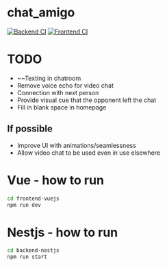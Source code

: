 # chat_amigo

[![Backend CI](https://github.com/momipochi/taiwan_amigo/actions/workflows/main_backend.yml/badge.svg)](https://github.com/momipochi/taiwan_amigo/actions/workflows/main_backend.yml)
[![Frontend CI](https://github.com/momipochi/taiwan_amigo/actions/workflows/main_frontend.yml/badge.svg)](https://github.com/momipochi/taiwan_amigo/actions/workflows/main_frontend.yml)

# TODO
- ~~Texting in chatroom
- Remove voice echo for video chat
- Connection with next person
- Provide visual cue that the opponent left the chat
- Fill in blank space in homepage
## If possible
- Improve UI with animations/seamlessness
- Allow video chat to be used even in use elsewhere

# Vue - how to run

```sh
cd frontend-vuejs
npm run dev
```

# Nestjs - how to run
```sh
cd backend-nestjs
npm run start
```